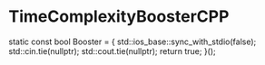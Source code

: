 # TimeComplexityBoosterCPP



static const bool Booster = [](){
    std::ios_base::sync_with_stdio(false);
    std::cin.tie(nullptr);
    std::cout.tie(nullptr);
    return true;
}();
